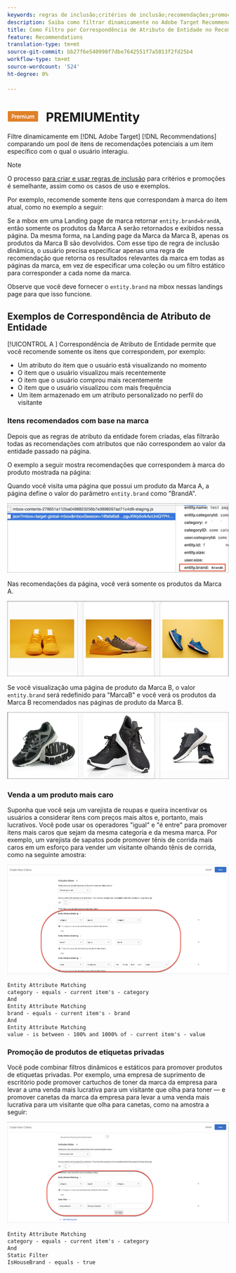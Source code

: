 ```yaml
---
keywords: regras de inclusão;critérios de inclusão;recomendações;promoção;promoções;filtragem dinâmica;vinculação de atributos de entidade;regras de inclusão;critérios de inclusão;recomendações;promoções;filtragem dinâmica;dinâmica;correspondência de atributos de entidade
description: Saiba como filtrar dinamicamente no Adobe Target Recommendations comparando um pool de itens em potencial a um item específico com o qual o usuário interagiu.
title: Como Filtro por Correspondência de Atributo de Entidade no Recommendations Atividade?
feature: Recommendations
translation-type: tm+mt
source-git-commit: bb27f6e540998f7dbe7642551f7a5013f2fd25b4
workflow-type: tm+mt
source-wordcount: '524'
ht-degree: 0%

---
```



# ![Correspondência de Atributo ](/help/assets/premium.png) PREMIUMEntity

Filtre dinamicamente em [!DNL Adobe Target] [!DNL Recommendations] comparando um pool de itens de recomendações potenciais a um item específico com o qual o usuário interagiu.

>[!NOTE]
>
>O processo [para criar e usar regras de inclusão](/help/c-recommendations/c-algorithms/use-dynamic-and-static-inclusion-rules.md) para critérios e promoções é semelhante, assim como os casos de uso e exemplos.

Por exemplo, recomende somente itens que correspondam à marca do item atual, como no exemplo a seguir:

Se a mbox em uma Landing page de marca retornar `entity.brand=brandA`, então somente os produtos da Marca A serão retornados e exibidos nessa página. Da mesma forma, na Landing page da Marca da Marca B, apenas os produtos da Marca B são devolvidos. Com esse tipo de regra de inclusão dinâmica, o usuário precisa especificar apenas uma regra de recomendação que retorna os resultados relevantes da marca em todas as páginas da marca, em vez de especificar uma coleção ou um filtro estático para corresponder a cada nome da marca.

Observe que você deve fornecer o `entity.brand` na mbox nessas landings page para que isso funcione.

## Exemplos de Correspondência de Atributo de Entidade

[!UICONTROL A ] Correspondência de Atributo de Entidade permite que você recomende somente os itens que correspondem, por exemplo:

* Um atributo do item que o usuário está visualizando no momento
* O item que o usuário visualizou mais recentemente
* O item que o usuário comprou mais recentemente
* O item que o usuário visualizou com mais frequência
* Um item armazenado em um atributo personalizado no perfil do visitante

### Itens recomendados com base na marca

Depois que as regras de atributo da entidade forem criadas, elas filtrarão todas as recomendações com atributos que não correspondem ao valor da entidade passado na página.

O exemplo a seguir mostra recomendações que correspondem à marca do produto mostrada na página:

Quando você visita uma página que possui um produto da Marca A, a página define o valor do parâmetro `entity.brand` como &quot;BrandA&quot;.

![Exemplo de chamada de Público alvo](/help/c-recommendations/c-algorithms/assets/example-target-call.png)

Nas recomendações da página, você verá somente os produtos da Marca A.

![Recomendações da marca A](/help/c-recommendations/c-algorithms/assets/brandA.png)

Se você visualização uma página de produto da Marca B, o valor `entity.brand` será redefinido para &quot;MarcaB&quot; e você verá os produtos da Marca B recomendados nas páginas de produto da Marca B.

![Recomendações da marca B](/help/c-recommendations/c-algorithms/assets/brandB.png)

### Venda a um produto mais caro

Suponha que você seja um varejista de roupas e queira incentivar os usuários a considerar itens com preços mais altos e, portanto, mais lucrativos. Você pode usar os operadores &quot;igual&quot; e &quot;é entre&quot; para promover itens mais caros que sejam da mesma categoria e da mesma marca. Por exemplo, um varejista de sapatos pode promover tênis de corrida mais caros em um esforço para vender um visitante olhando tênis de corrida, como na seguinte amostra:

![Aumento](/help/c-recommendations/c-algorithms/assets/upsell.png)

```
Entity Attribute Matching
category - equals - current item's - category 
And 
Entity Attribute Matching
brand - equals - current item's - brand 
And 
Entity Attribute Matching
value - is between - 100% and 1000% of - current item's - value
```

### Promoção de produtos de etiquetas privadas

Você pode combinar filtros dinâmicos e estáticos para promover produtos de etiquetas privadas. Por exemplo, uma empresa de suprimento de escritório pode promover cartuchos de toner da marca da empresa para levar a uma venda mais lucrativa para um visitante que olha para toner — e promover canetas da marca da empresa para levar a uma venda mais lucrativa para um visitante que olha para canetas, como na amostra a seguir:

![Marca da casa](/help/c-recommendations/c-algorithms/assets/housebrand.png)

```
Entity Attribute Matching
category - equals - current item's - category 
And
Static Filter
IsHouseBrand - equals - true
```
